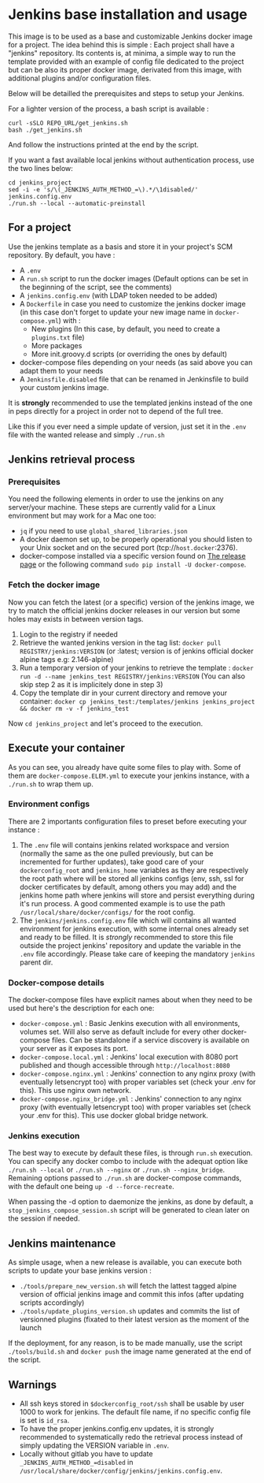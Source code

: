 # Jenkins base installation and usage

This image is to be used as a base and customizable Jenkins docker image for a project. The idea behind this is simple : Each project shall have a "jenkins" repository. Its contents is, at minima, a simple way to run the template provided with an example of config file dedicated to the project but can be also its proper docker image, derivated from this image, with additional plugins and/or configuration files.

Below will be detailled the prerequisites and steps to setup your Jenkins.

For a lighter version of the process, a bash script is available :

```
curl -sSLO REPO_URL/get_jenkins.sh 
bash ./get_jenkins.sh
```

And follow the instructions printed at the end by the script.

If you want a fast available local jenkins without authentication process, use the two lines below:

```
cd jenkins_project
sed -i -e 's/\(_JENKINS_AUTH_METHOD_=\).*/\1disabled/' jenkins.config.env
./run.sh --local --automatic-preinstall
```

## For a project

Use the jenkins template as a basis and store it in your project's SCM repository.
By default, you have :
* A `.env`
* A `run.sh` script to run the docker images (Default options can be set in the beginning of the script, see the comments)
* A `jenkins.config.env` (with LDAP token needed to be added)
* A `Dockerfile` in case you need to customize the jenkins docker image (in this case don't forget to update your new image name in `docker-compose.yml`) with :
    * New plugins (In this case, by default, you need to create a `plugins.txt` file)
    * More packages
    * More init.groovy.d scripts (or overriding the ones by default)
* docker-compose files depending on your needs (as said above you can adapt them to your needs
* A `Jenkinsfile.disabled` file that can be renamed in Jenkinsfile to build your custom jenkins image.

It is **strongly** recommended to use the templated jenkins instead of the one in peps directly for a project in order not to depend of the full tree.

Like this if you ever need a simple update of version, just set it in the `.env` file with the wanted release and simply `./run.sh`

## Jenkins retrieval process

### Prerequisites

You need the following elements in order to use the jenkins on any server/your machine. These steps are currently valid for a Linux environment but may work for a Mac one too:
* `jq` if you need to use `global_shared_libraries.json`
* A docker daemon set up, to be properly operational you should listen to your Unix socket and on the secured port (tcp://`host.docker`:2376).
* docker-compose installed via a specific version found on [The release page](https://github.com/docker/compose/releases) or the following command ```sudo pip install -U docker-compose```.

### Fetch the docker image

Now you can fetch the latest (or a specific) version of the jenkins image, we try to match the official jenkins docker releases in our version but some holes may exists in between version tags.

1. Login to the registry if needed
2. Retrieve the wanted jenkins version in the tag list: `docker pull REGISTRY/jenkins:VERSION` (or :latest; version is of jenkins official docker alpine tags e.g: 2.146-alpine)
3. Run a temporary version of your jenkins to retrieve the template : `docker run -d --name jenkins_test REGISTRY/jenkins:VERSION` (You can also skip step 2 as it is implicitely done in step 3)
4. Copy the template dir in your current directory and remove your container: `docker cp jenkins_test:/templates/jenkins jenkins_project && docker rm -v -f jenkins_test`

Now `cd jenkins_project` and let's proceed to the execution.

## Execute your container

As you can see, you already have quite some files to play with. Some of them are `docker-compose.ELEM.yml` to execute your jenkins instance, with a `./run.sh` to wrap them up.

### Environment configs

There are 2 importants configuration files to preset before executing your instance :
1. The `.env` file will contains jenkins related workspace and version (normally the same as the one pulled previously, but can be incremented for further updates), take good care of your `dockerconfig_root` and `jenkins_home` variables as they are respectively the root path where will be stored all jenkins configs (env, ssh, ssl for docker certificates by default, among others you may add) and the jenkins home path where jenkins will store and persist everything during it's run process. A good commented example is to use the path `/usr/local/share/docker/configs/` for the root config.
2. The `jenkins/jenkins.config.env` file which will contains all wanted environment for jenkins execution, with some internal ones already set and ready to be filled. It is *strongly* recommended to store this file outside the project jenkins' repository and update the variable in the `.env` file accordingly. Please take care of keeping the mandatory `jenkins` parent dir.

### Docker-compose details

The docker-compose files have explicit names about when they need to be used but here's the description for each one:
* `docker-compose.yml` : Basic Jenkins execution with all environments, volumes set. Will also serve as default include for every other docker-compose files. Can be standalone if a service discovery is available on your server as it exposes its port.
* `docker-compose.local.yml` : Jenkins' local execution with 8080 port published and though accessible through `http://localhost:8080`
* `docker-compose.nginx.yml` : Jenkins' connection to any nginx proxy (with eventually letsencrypt too) with proper variables set (check your .env for this). This use nginx own network.
* `docker-compose.nginx_bridge.yml` : Jenkins' connection to any nginx proxy (with eventually letsencrypt too) with proper variables set (check your .env for this). This use docker global bridge network.

### Jenkins execution

The best way to execute by default these files, is through `run.sh` execution.
You can specify any docker combo to include with the adequat option like `./run.sh --local` or `./run.sh --nginx` or `./run.sh --nginx_bridge`.
Remaining options passed to `./run.sh` are docker-compose commands, with the default one being `up -d --force-recreate`.

When passing the -d option to daemonize the jenkins, as done by default, a `stop_jenkins_compose_session.sh` script will be generated to clean later on the session if needed.


## Jenkins maintenance

As simple usage, when a new release is available, you can execute both scripts to update your base jenkins version :
* `./tools/prepare_new_version.sh` will fetch the lattest tagged alpine version of official jenkins image and commit this infos (after updating scripts accordingly)
* `./tools/update_plugins_version.sh` updates and commits the list of versionned plugins (fixated to their latest version as the moment of the launch

If the deployment, for any reason, is to be made manually, use the script `./tools/build.sh` and `docker push` the image name generated at the end of the script.

## Warnings

* All ssh keys stored in `$dockerconfig_root/ssh` shall be usable by user 1000 to work for jenkins. The default file name, if no specific config file is set is `id_rsa`.
* To have the proper jenkins.config.env updates, it is strongly recommended to systematically redo the retrieval process instead of simply updating the VERSION variable in `.env`.
* Locally without gitlab you have to update `_JENKINS_AUTH_METHOD_=disabled` in `/usr/local/share/docker/config/jenkins/jenkins.config.env`.
